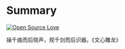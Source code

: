 Summary
=======

[![Open Source Love](https://badges.frapsoft.com/os/v1/open-source.svg?v=103)](https://github.com/ellerbrock/open-source-badge/)

操千曲而后晓声，观千剑而后识器。《文心雕龙》
